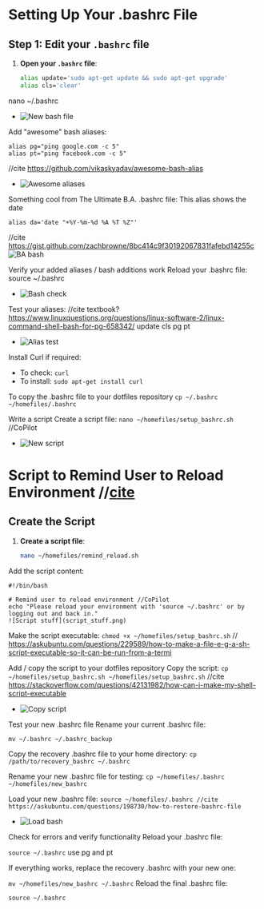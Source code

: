 # Setting Up Your .bashrc File

## Step 1: Edit your `.bashrc` file

1. **Open your `.bashrc` file**:
   ```bash
   alias update='sudo apt-get update && sudo apt-get upgrade'
   alias cls='clear'
  nano ~/.bashrc 
  - ![New bash file](new_bash.png)

Add "awesome" bash aliases:
  ```
  alias pg="ping google.com -c 5"
  alias pt="ping facebook.com -c 5"
  ```
//cite https://github.com/vikaskyadav/awesome-bash-alias
- ![Awesome aliases](awesome_aliases.png) 

Something cool from The Ultimate B.A. .bashrc file:
This alias shows the date

```alias da='date "+%Y-%m-%d %A %T %Z"' ```       

//cite https://gist.github.com/zachbrowne/8bc414c9f30192067831fafebd14255c
![BA bash](ba_bash.png) 

Verify your added aliases / bash additions work
Reload your .bashrc file:
source ~/.bashrc
- ![Bash check](bash_check.png) 

Test your aliases: //cite textbook? https://www.linuxquestions.org/questions/linux-software-2/linux-command-shell-bash-for-pg-658342/
update
cls
pg
pt

- ![Alias test](alias_test.png) 

Install Curl if required:
- To check:
  ```curl```
- To install:
  ```sudo apt-get install curl```

To copy the .bashrc file to your dotfiles repository
```cp ~/.bashrc ~/homefiles/.bashrc  ```        

Write a script
Create a script file:
```nano ~/homefiles/setup_bashrc.sh```      //CoPilot
- ![New script](new_script.png) 

# Script to Remind User to Reload Environment //[cite](https://stackoverflow.com/questions/5055059/reload-environment-variables-in-a-bash-script)

## Create the Script

1. **Create a script file**:
   ```bash
   nano ~/homefiles/remind_reload.sh
Add the script content:
```
#!/bin/bash

# Remind user to reload environment //CoPilot
echo "Please reload your environment with 'source ~/.bashrc' or by logging out and back in."
![Script stuff](script_stuff.png) 
```
Make the script executable:
```chmod +x ~/homefiles/setup_bashrc.sh``` // https://askubuntu.com/questions/229589/how-to-make-a-file-e-g-a-sh-script-executable-so-it-can-be-run-from-a-termi

Add / copy the script to your dotfiles repository
Copy the script:
```cp ~/homefiles/setup_bashrc.sh ~/homefiles/setup_bashrc.sh``` //cite https://stackoverflow.com/questions/42131982/how-can-i-make-my-shell-script-executable
- ![Copy script](copy_script.png) 

Test your new .bashrc file
Rename your current .bashrc file:

```mv ~/.bashrc ~/.bashrc_backup```

Copy the recovery .bashrc file to your home directory:
```cp /path/to/recovery_bashrc ~/.bashrc```

Rename your new .bashrc file for testing:
```cp ~/homefiles/.bashrc ~/homefiles/new_bashrc```

Load your new .bashrc file:
```source ~/homefiles/.bashrc //cite https://askubuntu.com/questions/198730/how-to-restore-bashrc-file```
- ![Load bash](load_bash.png)

Check for errors and verify functionality
Reload your .bashrc file:

```source ~/.bashrc```
use pg and pt

If everything works, replace the recovery .bashrc with your new one:

```mv ~/homefiles/new_bashrc ~/.bashrc```
Reload the final .bashrc file:

```source ~/.bashrc```
